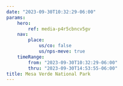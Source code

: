 ```yaml
---
date: "2023-09-30T10:32:29-06:00"
params:
    hero:
        ref: media-p4r5cbncv5gv
    nav:
        place:
            us/co: false
            us/nps-meve: true
    timeRange:
        from: "2023-09-30T10:32:29-06:00"
        thru: "2023-09-30T14:53:55-06:00"
title: Mesa Verde National Park
---
```

